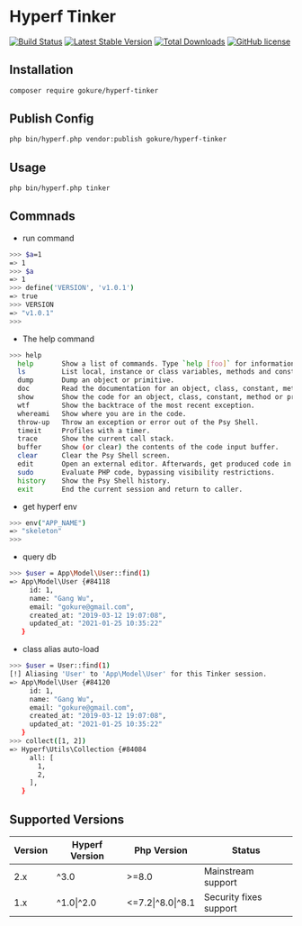 # Hyperf Tinker

[![Build Status](https://github.com/gokure/hyperf-tinker/actions/workflows/tests.yml/badge.svg)](https://github.com/gokure/hyperf-tinker/actions)
[![Latest Stable Version](https://img.shields.io/packagist/v/gokure/hyperf-tinker.svg)](https://packagist.org/packages/gokure/hyperf-tinker)
[![Total Downloads](https://img.shields.io/packagist/dt/gokure/hyperf-tinker.svg)](https://packagist.org/packages/gokure/hyperf-tinker)
[![GitHub license](https://img.shields.io/github/license/gokure/hyperf-tinker)](LICENSE)

## Installation

```bash
composer require gokure/hyperf-tinker
```

## Publish Config

```bash
php bin/hyperf.php vendor:publish gokure/hyperf-tinker
```

## Usage

```bash
php bin/hyperf.php tinker
```

## Commnads

* run command

````bash
>>> $a=1
=> 1
>>> $a
=> 1
>>> define('VERSION', 'v1.0.1')
=> true
>>> VERSION
=> "v1.0.1"
>>>
````

* The help command

```bash
>>> help
  help       Show a list of commands. Type `help [foo]` for information about [foo].      Aliases: ?
  ls         List local, instance or class variables, methods and constants.              Aliases: dir
  dump       Dump an object or primitive.
  doc        Read the documentation for an object, class, constant, method or property.   Aliases: rtfm, man
  show       Show the code for an object, class, constant, method or property.
  wtf        Show the backtrace of the most recent exception.                             Aliases: last-exception, wtf?
  whereami   Show where you are in the code.
  throw-up   Throw an exception or error out of the Psy Shell.
  timeit     Profiles with a timer.
  trace      Show the current call stack.
  buffer     Show (or clear) the contents of the code input buffer.                       Aliases: buf
  clear      Clear the Psy Shell screen.
  edit       Open an external editor. Afterwards, get produced code in input buffer.
  sudo       Evaluate PHP code, bypassing visibility restrictions.
  history    Show the Psy Shell history.                                                  Aliases: hist
  exit       End the current session and return to caller.                                Aliases: quit, q
```

* get hyperf env

```bash
>>> env("APP_NAME")
=> "skeleton"
>>>
```

* query db

```bash
>>> $user = App\Model\User::find(1)
=> App\Model\User {#84118
     id: 1,
     name: "Gang Wu",
     email: "gokure@gmail.com",
     created_at: "2019-03-12 19:07:08",
     updated_at: "2021-01-25 10:35:22"
   }
```

* class alias auto-load

```bash
>>> $user = User::find(1)
[!] Aliasing 'User' to 'App\Model\User' for this Tinker session.
=> App\Model\User {#84120
     id: 1,
     name: "Gang Wu",
     email: "gokure@gmail.com",
     created_at: "2019-03-12 19:07:08",
     updated_at: "2021-01-25 10:35:22"
   }
>>> collect([1, 2])
=> Hyperf\Utils\Collection {#84084
     all: [
       1,
       2,
     ],
   }
```

## Supported Versions

| Version | Hyperf Version | Php Version       | Status                 |
| ------- | -------------- | ----------------- | ---------------------- |
| 2.x     | ^3.0           | >=8.0             | Mainstream support     |
| 1.x     | ^1.0\|^2.0     | <=7.2\|^8.0\|^8.1 | Security fixes support |

